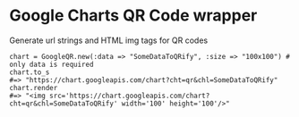# Google Charts QR Code wrapper

Generate url strings and HTML img tags for QR codes

    chart = GoogleQR.new(:data => "SomeDataToQRify", :size => "100x100") # only data is required
    chart.to_s
    #=> "https://chart.googleapis.com/chart?cht=qr&chl=SomeDataToQRify"
    chart.render
    #=> "<img src='https://chart.googleapis.com/chart?cht=qr&chl=SomeDataToQRify' width='100' height='100'/>"
